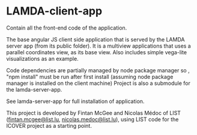 # LAMDA-client-app

Contain all the front-end code of the application.

The base angular JS client side application that is served by the LAMDA server app (from its public folder). It is a multiview  applications that uses a parallel coordinates view, as its base view. Also includes simple vega-lite visualizations as an example.

Code dependencies are partially managed by node package manager so , "npm install" must be run after first install (assuming node package manager is installed on the client machine)
Project is also a submodule for the lamda-server-app.

See lamda-server-app for full installation of application.

This project is developed by Fintan McGee and Nicolas Médoc of LIST (fintan.mcgee@list.lu, nicolas.medoc@list.lu),  using  LIST code for the ICOVER project as a starting point.
